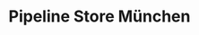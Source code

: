 ---
title: "Pipeline Store München"
url: /muenchen/pipeline-store-muenchen-amalienstrasse/
shop: E-Zigaretten
---